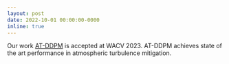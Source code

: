 ```yaml
---
layout: post
date: 2022-10-01 00:00:00-0000
inline: true
---
```


Our work <a href="https://openaccess.thecvf.com/content/WACV2023/papers/Nair_AT-DDPM_Restoring_Faces_Degraded_by_Atmospheric_Turbulence_Using_Denoising_Diffusion_WACV_2023_paper.pdf">AT-DDPM</a> is accepted at WACV 2023. AT-DDPM achieves state of the art performance in atmospheric turbulence mitigation.